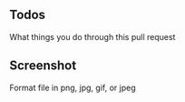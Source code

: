 ## Todos
What things you do through this pull request

## Screenshot
Format file in png, jpg, gif, or jpeg
